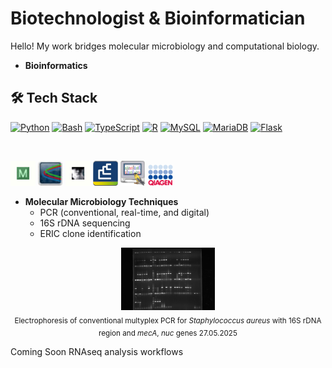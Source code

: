 # Biotechnologist & Bioinformatician
Hello! My work bridges molecular microbiology and computational biology.

- **Bioinformatics**
## 🛠️ Tech Stack

[<img src="https://cdn.jsdelivr.net/gh/devicons/devicon/icons/python/python-original.svg" alt="Python" width="40"/>](https://www.python.org/)
[<img src="https://cdn.jsdelivr.net/gh/devicons/devicon/icons/bash/bash-original.svg" alt="Bash" width="40"/>](https://www.gnu.org/software/bash/)
[<img src="https://cdn.jsdelivr.net/gh/devicons/devicon/icons/typescript/typescript-original.svg" alt="TypeScript" width="40"/>](https://www.typescriptlang.org/)
[<img src="https://cdn.jsdelivr.net/gh/devicons/devicon/icons/r/r-original.svg" alt="R" width="40"/>](https://www.r-project.org/)
[<img src="https://cdn.jsdelivr.net/gh/devicons/devicon/icons/mysql/mysql-original.svg" alt="MySQL" width="40"/>](https://www.mysql.com/)
[<img src="https://cdn.jsdelivr.net/gh/devicons/devicon/icons/mariadb/mariadb-original.svg" alt="MariaDB" width="40"/>](https://mariadb.org/)
[<img src="https://cdn.jsdelivr.net/gh/devicons/devicon/icons/flask/flask-original.svg" alt="Flask" width="40"/>](https://flask.palletsprojects.com/)


</br>

[<img src="Mega.jpg" alt="MEGA" width="40"/>](https://www.megasoftware.net/)
[<img src="Chromas.jpg" alt="Chromas" width="40"/>](https://technelysium.com.au/wp/chromas/)
[<img src="Figtree.jpg" alt="FigTree" width="40"/>](http://tree.bio.ed.ac.uk/software/Figtree/)
[<img src="Bionumerics.jpg" alt="BIONUMERICS" width="40"/>](https://www.bockytech.com.tw/PDF-File/bn_brochure.pdf)
[<img src="FinchTV.jpg" alt="FinchTV" width="40"/>](https://digitalworldbiology.com/FinchTV)
[<img src="Qiacuity.jpg" alt="Qiacuity Software Suite" width="40"/>](https://www.qiagen.com/us/resources/resourcedetail?id=def90e09-0c22-4dad-ba8d-820fedb5ec0d&lang=en)


- **Molecular Microbiology Techniques**
  - PCR (conventional, real-time, and digital)
  - 16S rDNA sequencing
  - ERIC clone identification
   
<p align="center">
  <img src="TRIPLEX POBÓR X 3 PŁYTKA 27.05.2025.jpg" alt="TRIPLEX PCR with 16S rDNA region and <i>mecA</i>, <i>nuc</i> genes  27.05.2025" width="150"/><br/>
  <sub>Electrophoresis of conventional multyplex PCR for <i>Staphylococcus aureus</i> with 16S rDNA region and <i>mecA</i>, <i>nuc</i> genes  27.05.2025</sub>
</p>

<h>Coming Soon</h>
RNAseq analysis workflows
